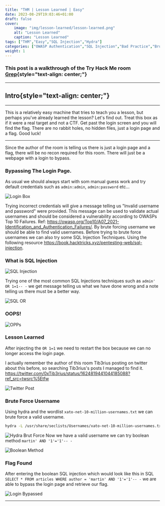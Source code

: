 ```yaml
---
title: "THM | Lesson Learned | Easy"
date: 2023-08-29T19:03:46+01:00
draft: false
cover:
    image: "img/lesson-learned/lesson-learned.png"
    alt: "Lesson Learned"
    caption: "Lesson Learned"
tags: ["THM","Easy","SQL Injection","Hydra"]
categories: ["OWASP Authentication","SQL Injection","Bad Practice","Brute Force"]
weight: 1
---
```


### This post is a walkthrough of the Try Hack Me room [Grep](https://tryhackme.com/room/lessonlearned){style="text-align: center;"}

---

## Intro{style="text-align: center;"}
---
This is a relatively easy machine that tries to teach you a lesson, but perhaps you've already learned the lesson? Let's find out.
Treat this box as if it were a real target and not a CTF.
Get past the login screen and you will find the flag. There are no rabbit holes, no hidden files, just a login page and a flag. Good luck!

---

Since the author of the room is telling us there is just a login page and a flag, there will be no recon required for this room. There will just be a webpage with a login to bypass.

### Bypassing The Login Page.

As usual we should always start with som manual guess work and try default credentials such as `admin:admin`, `admin:password` etc...

![Login Box](/img/lesson-learned/login.png#center "Login Page")

Trying incorrect credentials will give a message telling us "Invalid username and password" were provided.  This message can be used to validate actual usernames and should be considered a vulnerability according to OWASPs Top 10 Failures. Ref: https://owasp.org/Top10/A07_2021-Identification_and_Authentication_Failures/.  By brute forcing username we should be able to find valid usernames. Before trying to brute force usernames we can also try some SQL Injection Techniques. Using the following resource https://book.hacktricks.xyz/pentesting-web/sql-injection. 

### What is SQL Injection

![SQL Injection](/img/lesson-learned/sql_info.png#center "SQL Info From HackTricks")

Trying one of the most common SQL Injections techniques such as `admin' OR 1=1-- -` we get message telling us what we have done wrong and a note telling us there must be a better way.

![SQL OR](/img/lesson-learned/sql_or.png#center "SQL Injection OR")

### OOPS!

![OPPs](/img/lesson-learned/opps.png#center "OPPs Message")

### Lesson Learned

After injecting the `OR 1=1` we need to restart the box because we can no longer access the login page.

I actually remember the author of this room Tib3rius posting on twitter about this before, so searching Tib3rius's posts I managed to find it. https://twitter.com/0xTib3rius/status/1624819441044185088?ref_src=twsrc%5Etfw

![Twitter Post ](/img/lesson-learned/twitter.png#center "Tib3rius Twitter Post")

### Brute Force Username

Using hydra and the wordlist `xato-net-10-million-usernames.txt` we can brute force a valid username.

```sh
hydra -L /usr/share/seclists/Usernames/xato-net-10-million-usernames.txt -p asdf 10.10.248.178 http-post-form "/:username=^USER^&password=^PASS^:Invalid username and password." -f
```
![Hydra Brut Force](/img/lesson-learned/valid_name.png#center "Brute Force with Hydra")
Now we have a valid username we can try boolean method `martin' AND '1'='1'-- -`

![Boolean Method](/img/lesson-learned/valid_sql.png#center "Boolean SQL Injection Method")

### Flag Found

After entering the boolean SQL injection which would look like this in SQL `SELECT * FROM articles WHERE author = 'martin' AND '1'='1'-- -` we are able to bypass the login page and retrieve our flag.

![Login Bypassed](/img/lesson-learned/flag.png#center "Bypassed Login")

---

